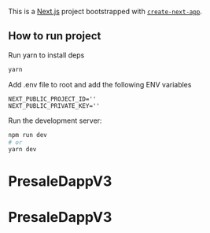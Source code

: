 This is a [Next.js](https://nextjs.org/) project bootstrapped with [`create-next-app`](https://github.com/vercel/next.js/tree/canary/packages/create-next-app).

## How to run project

Run yarn to install deps

```bash
yarn
```

Add .env file to root and add the following ENV variables

```
NEXT_PUBLIC_PROJECT_ID=''
NEXT_PUBLIC_PRIVATE_KEY=''
```

Run the development server:

```bash
npm run dev
# or
yarn dev
```
# PresaleDappV3
# PresaleDappV3
